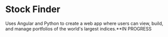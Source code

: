 # Stock Finder

Uses Angular and Python to create a web app where users can view, build, and manage portfolios of the world's largest indices.**IN PROGRESS 
